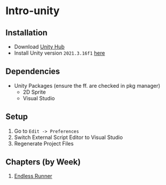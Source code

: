 # Intro-unity

## Installation

-   Download [Unity Hub](https://unity.com/download)
-   Install Unity version `2021.3.16f1` [here](unityhub://2021.3.16f1/4016570cf34f)

## Dependencies

-   Unity Packages (ensure the ff. are checked in pkg manager)
    -   2D Sprite
    -   Visual Studio

## Setup

1.  Go to `Edit -> Preferences`
2.  Switch External Script Editor to Visual Studio
3.  Regenerate Project Files

## Chapters (by Week)

1. [Endless Runner](/endlessrunner.md)
